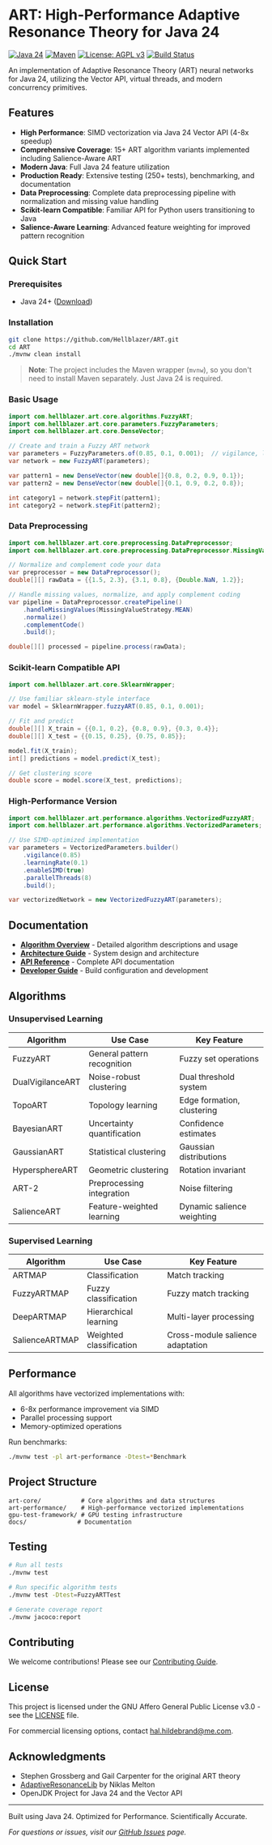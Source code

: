 # ART: High-Performance Adaptive Resonance Theory for Java 24

[![Java 24](https://img.shields.io/badge/Java-24-orange.svg)](https://openjdk.java.net/projects/jdk/24/)
[![Maven](https://img.shields.io/badge/Maven-3.9.1+-blue.svg)](https://maven.apache.org/)
[![License: AGPL v3](https://img.shields.io/badge/License-AGPL%20v3-blue.svg)](https://www.gnu.org/licenses/agpl-3.0)
[![Build Status](https://github.com/Hellblazer/ART/workflows/Java%20CI/badge.svg)](https://github.com/Hellblazer/ART/actions)

An implementation of Adaptive Resonance Theory (ART) neural networks for Java 24, utilizing the Vector API, virtual threads, and modern concurrency primitives.

## Features

- **High Performance**: SIMD vectorization via Java 24 Vector API (4-8x speedup)
- **Comprehensive Coverage**: 15+ ART algorithm variants implemented including Salience-Aware ART
- **Modern Java**: Full Java 24 feature utilization
- **Production Ready**: Extensive testing (250+ tests), benchmarking, and documentation
- **Data Preprocessing**: Complete data preprocessing pipeline with normalization and missing value handling
- **Scikit-learn Compatible**: Familiar API for Python users transitioning to Java
- **Salience-Aware Learning**: Advanced feature weighting for improved pattern recognition

## Quick Start

### Prerequisites
- Java 24+ ([Download](https://jdk.java.net/24/))

### Installation
```bash
git clone https://github.com/Hellblazer/ART.git
cd ART
./mvnw clean install
```

> **Note**: The project includes the Maven wrapper (`mvnw`), so you don't need to install Maven separately. Just Java 24 is required.

### Basic Usage
```java
import com.hellblazer.art.core.algorithms.FuzzyART;
import com.hellblazer.art.core.parameters.FuzzyParameters;
import com.hellblazer.art.core.DenseVector;

// Create and train a Fuzzy ART network
var parameters = FuzzyParameters.of(0.85, 0.1, 0.001);  // vigilance, learning rate, bias
var network = new FuzzyART(parameters);

var pattern1 = new DenseVector(new double[]{0.8, 0.2, 0.9, 0.1});
var pattern2 = new DenseVector(new double[]{0.1, 0.9, 0.2, 0.8});

int category1 = network.stepFit(pattern1);
int category2 = network.stepFit(pattern2);
```

### Data Preprocessing
```java
import com.hellblazer.art.core.preprocessing.DataPreprocessor;
import com.hellblazer.art.core.preprocessing.DataPreprocessor.MissingValueStrategy;

// Normalize and complement code your data
var preprocessor = new DataPreprocessor();
double[][] rawData = {{1.5, 2.3}, {3.1, 0.8}, {Double.NaN, 1.2}};

// Handle missing values, normalize, and apply complement coding
var pipeline = DataPreprocessor.createPipeline()
    .handleMissingValues(MissingValueStrategy.MEAN)
    .normalize()
    .complementCode()
    .build();

double[][] processed = pipeline.process(rawData);
```

### Scikit-learn Compatible API
```java
import com.hellblazer.art.core.SklearnWrapper;

// Use familiar sklearn-style interface
var model = SklearnWrapper.fuzzyART(0.85, 0.1, 0.001);

// Fit and predict
double[][] X_train = {{0.1, 0.2}, {0.8, 0.9}, {0.3, 0.4}};
double[][] X_test = {{0.15, 0.25}, {0.75, 0.85}};

model.fit(X_train);
int[] predictions = model.predict(X_test);

// Get clustering score
double score = model.score(X_test, predictions);
```

### High-Performance Version
```java
import com.hellblazer.art.performance.algorithms.VectorizedFuzzyART;
import com.hellblazer.art.performance.algorithms.VectorizedParameters;

// Use SIMD-optimized implementation
var parameters = VectorizedParameters.builder()
    .vigilance(0.85)
    .learningRate(0.1)
    .enableSIMD(true)
    .parallelThreads(8)
    .build();

var vectorizedNetwork = new VectorizedFuzzyART(parameters);
```

## Documentation

- **[Algorithm Overview](docs/OVERVIEW.md)** - Detailed algorithm descriptions and usage
- **[Architecture Guide](docs/ARCHITECTURE.md)** - System design and architecture
- **[API Reference](docs/API.md)** - Complete API documentation
- **[Developer Guide](CLAUDE.md)** - Build configuration and development

## Algorithms

### Unsupervised Learning
| Algorithm | Use Case | Key Feature |
|-----------|----------|-------------|
| FuzzyART | General pattern recognition | Fuzzy set operations |
| DualVigilanceART | Noise-robust clustering | Dual threshold system |
| TopoART | Topology learning | Edge formation, clustering |
| BayesianART | Uncertainty quantification | Confidence estimates |
| GaussianART | Statistical clustering | Gaussian distributions |
| HypersphereART | Geometric clustering | Rotation invariant |
| ART-2 | Preprocessing integration | Noise filtering |
| SalienceART | Feature-weighted learning | Dynamic salience weighting |

### Supervised Learning
| Algorithm | Use Case | Key Feature |
|-----------|----------|-------------|
| ARTMAP | Classification | Match tracking |
| FuzzyARTMAP | Fuzzy classification | Fuzzy match tracking |
| DeepARTMAP | Hierarchical learning | Multi-layer processing |
| SalienceARTMAP | Weighted classification | Cross-module salience adaptation |

## Performance

All algorithms have vectorized implementations with:
- 6-8x performance improvement via SIMD
- Parallel processing support
- Memory-optimized operations

Run benchmarks:
```bash
./mvnw test -pl art-performance -Dtest=*Benchmark
```

## Project Structure

```
art-core/           # Core algorithms and data structures
art-performance/    # High-performance vectorized implementations  
gpu-test-framework/ # GPU testing infrastructure
docs/              # Documentation
```

## Testing

```bash
# Run all tests
./mvnw test

# Run specific algorithm tests
./mvnw test -Dtest=FuzzyARTTest

# Generate coverage report
./mvnw jacoco:report
```

## Contributing

We welcome contributions! Please see our [Contributing Guide](CONTRIBUTING.md).

## License

This project is licensed under the GNU Affero General Public License v3.0 - see the [LICENSE](LICENSE) file.

For commercial licensing options, contact [hal.hildebrand@me.com](mailto:hal.hildebrand@me.com).

## Acknowledgments

- Stephen Grossberg and Gail Carpenter for the original ART theory
- [AdaptiveResonanceLib](https://github.com/NiklasMelton/AdaptiveResonanceLib) by Niklas Melton
- OpenJDK Project for Java 24 and the Vector API

---

Built using Java 24. Optimized for Performance. Scientifically Accurate.

*For questions or issues, visit our [GitHub Issues](https://github.com/Hellblazer/ART/issues) page.*

